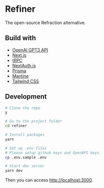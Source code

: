 # Refiner

The open-source Refraction alternative.

## Build with

- [OpenAI GPT3 API](https://openai.com/product)
- [Next.js](https://nextjs.org)
- [tRPC](https://trpc.io)
- [NextAuth.js](https://next-auth.js.org)
- [Prisma](https://prisma.io)
- [Mantine](https://mantine.dev)
- [Tailwind CSS](https://tailwindcss.com)

## Development

```sh
# Clone the repo
y

# Go to the project folder
cd refiner

# Install packages
yarn

# Set up .env files
# Please setup github keys and OpenAPI keys
cp .env.sample .env

# Start dev server
yarn dev
```

Then you can access [http://localhost:3000](http://localhost:3000).
